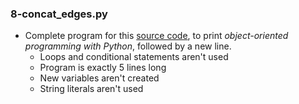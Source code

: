### 8-concat_edges.py
-	Complete program for this [source code](https://github.com/holbertonschool/0x00.py/blob/master/8-concat_edges.py), to print _object-oriented programming with Python_, followed by a new line.
	-	Loops and conditional statements aren't used
	-	Program is exactly 5 lines long
	-	New variables aren't created
	-	String literals aren't used 
